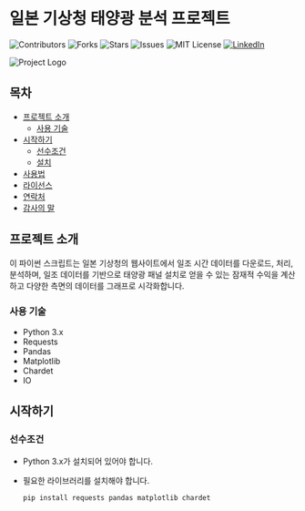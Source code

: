 # 일본 기상청 태양광 분석 프로젝트

![Contributors](https://img.shields.io/github/contributors/github_username/repo_name.svg?style=for-the-badge)
![Forks](https://img.shields.io/github/forks/github_username/repo_name.svg?style=for-the-badge)
![Stars](https://img.shields.io/github/stars/github_username/repo_name.svg?style=for-the-badge)
![Issues](https://img.shields.io/github/issues/github_username/repo_name.svg?style=for-the-badge)
![MIT License](https://img.shields.io/github/license/github_username/repo_name.svg?style=for-the-badge)
[![LinkedIn](https://img.shields.io/badge/-LinkedIn-black.svg?style=for-the-badge&logo=linkedin&colorB=555)](www.linkedin.com/in/daeun-jin-23a9b2285)




![Project Logo](images/logo.png)

## 목차

- [프로젝트 소개](#프로젝트-소개)
  - [사용 기술](#사용-기술)
- [시작하기](#시작하기)
  - [선수조건](#선수조건)
  - [설치](#설치)
- [사용법](#사용법)
- [라이선스](#라이선스)
- [연락처](#연락처)
- [감사의 말](#감사의-말)

## 프로젝트 소개

이 파이썬 스크립트는 일본 기상청의 웹사이트에서 일조 시간 데이터를 다운로드, 처리, 분석하며, 일조 데이터를 기반으로 태양광 패널 설치로 얻을 수 있는 잠재적 수익을 계산하고 다양한 측면의 데이터를 그래프로 시각화합니다.

### 사용 기술

- Python 3.x
- Requests
- Pandas
- Matplotlib
- Chardet
- IO

## 시작하기

### 선수조건

- Python 3.x가 설치되어 있어야 합니다.
- 필요한 라이브러리를 설치해야 합니다.

  ```bash
  pip install requests pandas matplotlib chardet

